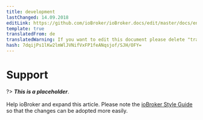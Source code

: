 ```yaml
---
title: development
lastChanged: 14.09.2018
editLink: https://github.com/ioBroker/ioBroker.docs/edit/master/docs/en/community/README.md
template: true
translatedFrom: de
translatedWarning: If you want to edit this document please delete "translatedFrom" field, elsewise this document will be translated automatically again
hash: 7dqijPs1lKw2lmWlJVNifVxFP1feANqsjof/SJH/OFY=
---
```

# Support
?> ***This is a placeholder***.<br><br> Help ioBroker and expand this article. Please note the [ioBroker Style Guide](community/styleguidedoc) so that the changes can be adopted more easily.